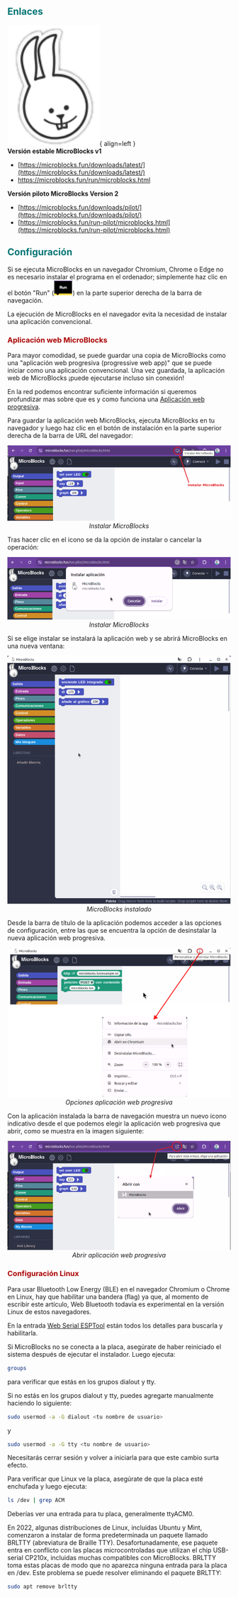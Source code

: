 ## <FONT COLOR=#007575>**Enlaces**</font>

![Logo](../img/guias/ublocks/rabbit.png){ align=left }  
**Versión estable MicroBlocks v1**

* [https://microblocks.fun/downloads/latest/](https://microblocks.fun/downloads/latest/)
* [https://microblocks.fun/run/microblocks.html ](https://microblocks.fun/run/microblocks.html)

**Versión piloto MicroBlocks Version 2**

* [https://microblocks.fun/downloads/pilot/](https://microblocks.fun/downloads/pilot/)
* [https://microblocks.fun/run-pilot/microblocks.html](https://microblocks.fun/run-pilot/microblocks.html)

## <FONT COLOR=#007575>**Configuración**</font>
Si se ejecuta MicroBlocks en un navegador Chromium, Chrome o Edge no es necesario instalar el programa en el ordenador; simplemente haz clic en el botón "Run" (![](../img/guias/ublocks/B_Run.png)) en la parte superior derecha de la barra de navegación.

La ejecución de MicroBlocks en el navegador evita la necesidad de instalar una aplicación convencional.

### <FONT COLOR=#AA0000>Aplicación web MicroBlocks</font>
Para mayor comodidad, se puede guardar una copia de MicroBlocks como una "aplicación web progresiva (progressive web app)" que se puede iniciar como una aplicación convencional. Una vez guardada, la aplicación web de MicroBlocks ¡puede ejecutarse incluso sin conexión!

En la red podemos encontrar suficiente información si queremos profundizar mas sobre que es y como funciona una [Aplicación web progresiva](https://es.wikipedia.org/wiki/Aplicaci%C3%B3n_web_progresiva).

Para guardar la aplicación web MicroBlocks, ejecuta MicroBlocks en tu navegador y luego haz clic en el botón de instalación en la parte superior derecha de la barra de URL del navegador:

<center>

![Instalar MicroBlocks](../img/guias/ublocks/instal.png)  
*Instalar MicroBlocks*

</center>

Tras hacer clic en el icono se da la opción de instalar o cancelar la operación:

<center>

![Instalar MicroBlocks](../img/guias/ublocks/instalar.png)  
*Instalar MicroBlocks*

</center>

Si se elige instalar se instalará la aplicación web y se abrirá MicroBlocks en una nueva ventana:

<center>

![MicroBlocks instalado](../img/guias/ublocks/instalado.png)  
*MicroBlocks instalado*

</center>

Desde la barra de título de la aplicación podemos acceder a las opciones de configuración, entre las que se encuentra la opción de desinstalar la nueva aplicación web progresiva.

<center>

![Opciones aplicación web progresiva](../img/guias/ublocks/opcioneswebprog.png)  
*Opciones aplicación web progresiva*

</center>

Con la aplicación instalada la barra de navegación muestra un nuevo icono indicativo desde el que podemos elegir la aplicación web progresiva que abrir, como se muestra en la imagen siguiente:

<center>

![Abrir aplicación web progresiva](../img/guias/ublocks/Abrirwebprog.png)  
*Abrir aplicación web progresiva*

</center>

### <FONT COLOR=#AA0000>Configuración Linux</font>
Para usar Bluetooth Low Energy (BLE) en el navegador Chromium o Chrome en Linux, hay que habilitar una bandera (flag) ya que, al momento de escribir este artículo, Web Bluetooth todavía es experimental en la versión Linux de estos navegadores.

En la entrada [Web Serial ESPTool](http://127.0.0.1:8000/....https://fgcoca.github.io/ESP32-micro-STEAMakers/guiamb/webserial/) están todos los detalles para buscarla y habilitarla.

Si MicroBlocks no se conecta a la placa, asegúrate de haber reiniciado el sistema después de ejecutar el instalador. Luego ejecuta:

````sh
groups
````
para verificar que estás en los grupos dialout y tty.

Si no estás en los grupos dialout y tty, puedes agregarte manualmente haciendo lo siguiente:

````sh
sudo usermod -a -G dialout <tu nombre de usuario>
````

y

````sh
sudo usermod -a -G tty <tu nombre de usuario>
````

Necesitarás cerrar sesión y volver a iniciarla para que este cambio surta efecto.

Para verificar que Linux ve la placa, asegúrate de que la placa esté enchufada y luego ejecuta:

````sh
ls /dev | grep ACM
````

Deberías ver una entrada para tu placa, generalmente ttyACM0.

En 2022, algunas distribuciones de Linux, incluidas Ubuntu y Mint, comenzaron a instalar de forma predeterminada un paquete llamado BRLTTY (abreviatura de Braille TTY). Desafortunadamente, ese paquete entra en conflicto con las placas microcontroladas que utilizan el chip USB-serial CP210x, incluidas muchas compatibles con MicroBlocks. BRLTTY toma estas placas de modo que no aparezca ninguna entrada para la placa en /dev. Este problema se puede resolver eliminando el paquete BRLTTY:

````sh
sudo apt remove brltty
````
